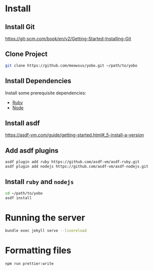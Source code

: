 # Install

## Install Git

https://git-scm.com/book/en/v2/Getting-Started-Installing-Git

## Clone Project

```sh
git clone https://github.com/meowsus/yobo.git ~/path/to/yobo
```

## Install Dependencies

Install some prerequisite dependencies:

- [Ruby](https://github.com/rbenv/ruby-build/wiki#suggested-build-environment)
- [Node](https://github.com/nodejs/node/blob/main/BUILDING.md#building-nodejs-on-supported-platforms)

## Install asdf

https://asdf-vm.com/guide/getting-started.html#_5-install-a-version

## Add asdf plugins

```sh
asdf plugin add ruby https://github.com/asdf-vm/asdf-ruby.git
asdf plugin add nodejs https://github.com/asdf-vm/asdf-nodejs.git
```

## Install `ruby` and `nodejs`

```sh
cd ~/path/to/yobo
asdf install
```

# Running the server

```sh
bundle exec jekyll serve --livereload
```

# Formatting files

```sh
npm run prettier:write
```
